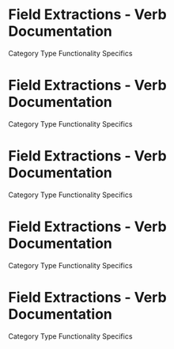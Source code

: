  
# Field Extractions - Verb Documentation
 
Category                  Type                      Functionality             Specifics                
 
# Field Extractions - Verb Documentation
 
Category                  Type                      Functionality             Specifics                
 
# Field Extractions - Verb Documentation
 
Category                  Type                      Functionality             Specifics                
 
# Field Extractions - Verb Documentation
 
Category                  Type                      Functionality             Specifics                
 
# Field Extractions - Verb Documentation
 
Category                  Type                      Functionality             Specifics                
